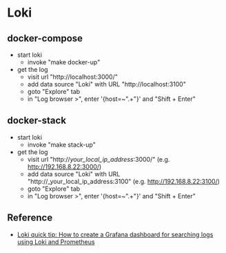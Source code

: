 # Loki

## docker-compose
* start loki
    + invoke "make docker-up"
* get the log
    + visit url "http://localhost:3000/"
    + add data source "Loki" with URL "http://localhost:3100"
    + goto "Explore" tab
    + in "Log browser >", enter '{host=~".+"}' and "Shift + Enter"

## docker-stack
* start loki
    + invoke "make stack-up"
* get the log
    + visit url "http://_your_local_ip_address_:3000/" (e.g. http://192.168.8.22:3000/)
    + add data source "Loki" with URL "http://_your_local_ip_address:3100" (e.g. http://192.168.8.22:3100/)
    + goto "Explore" tab
    + in "Log browser >", enter '{host=~".+"}' and "Shift + Enter"

## Reference
* [Loki quick tip: How to create a Grafana dashboard for searching logs using Loki and Prometheus](https://grafana.com/blog/2020/04/08/loki-quick-tip-how-to-create-a-grafana-dashboard-for-searching-logs-using-loki-and-prometheus/)

